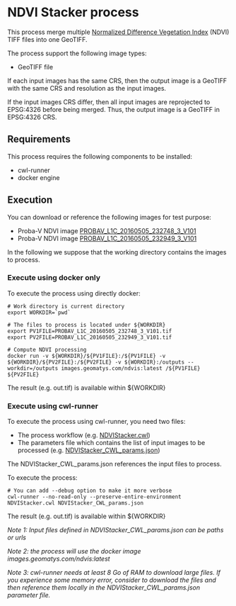 # NDVI Stacker process

This process merge multiple [Normalized Difference Vegetation Index](https://en.wikipedia.org/wiki/Normalized_difference_vegetation_index) (NDVI) TIFF files into one GeoTIFF.

The process support the following image types:
* GeoTIFF file

If each input images has the same CRS, then the output image is a GeoTIFF with the same CRS and resolution as the input images.

If the input images CRS differ, then all input images are reprojected to EPSG:4326 before being merged. Thus, the output image is a GeoTIFF in EPSG:4326 CRS.

## Requirements
This process requires the following components to be installed:
* cwl-runner
* docker engine

## Execution

You can download or reference the following images for test purpose:
* Proba-V NDVI image [PROBAV_L1C_20160505_232748_3_V101](https://nexus.geomatys.com/repository/raw-public/testbed14/PROBAV_L1C_20160505_232748_3_V101.tif)
* Proba-V NDVI image [PROBAV_L1C_20160505_232949_3_V101](https://nexus.geomatys.com/repository/raw-public/testbed14/PROBAV_L1C_20160505_232949_3_V101.tif)

In the following we suppose that the working directory contains the images to process.

### Execute using docker only

To execute the process using directly docker:

    # Work directory is current directory 
    export WORKDIR=`pwd`
    
    # The files to process is located under ${WORKDIR}
    export PV1FILE=PROBAV_L1C_20160505_232748_3_V101.tif
    export PV2FILE=PROBAV_L1C_20160505_232949_3_V101.tif

    # Compute NDVI processing
    docker run -v ${WORKDIR}/${PV1FILE}:/${PV1FILE} -v ${WORKDIR}/${PV2FILE}:/${PV2FILE} -v ${WORKDIR}:/outputs --workdir=/outputs images.geomatys.com/ndvis:latest /${PV1FILE} ${PV2FILE}
    
The result (e.g. out.tif) is available within ${WORKDIR}

### Execute using cwl-runner

To execute the process using cwl-runner, you need two files:
* The process workflow (e.g. [NDVIStacker.cwl](https://raw.githubusercontent.com/Geomatys/Testbed14/master/application-packages/NDVIStacker/NDVIStacker.cwl))
* The parameters file which contains the list of input images to be processed (e.g. [NDVIStacker_CWL_params.json](https://raw.githubusercontent.com/Geomatys/Testbed14/master/application-packages/NDVIStacker/NDVIStacker_CWL_params.json))

The NDVIStacker_CWL_params.json references the input files to process.

To execute the process:

    # You can add --debug option to make it more verbose
    cwl-runner --no-read-only --preserve-entire-environment NDVIStacker.cwl NDVIStacker_CWL_params.json

The result (e.g. out.tif) is available within ${WORKDIR}

*Note 1: Input files defined in NDVIStacker_CWL_params.json can be paths or urls*

*Note 2: the process will use the docker image images.geomatys.com/ndvis:latest*

*Note 3: cwl-runner needs at least 8 Go of RAM to download large files. If you experience some memory error, consider to download the files and then reference them locally in the NDVIStacker_CWL_params.json parameter file.*
